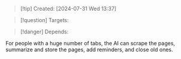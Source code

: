 
>[!tip] Created: [2024-07-31 Wed 13:37]

>[!question] Targets: 

>[!danger] Depends: 

For people with a huge number of tabs, the AI can scrape the pages, summarize and store the pages, add reminders, and close old ones.